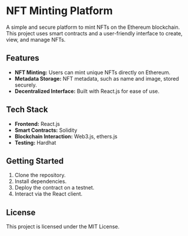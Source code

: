 <!DOCTYPE html>
<html lang="en">
<head>
  <meta charset="UTF-8">
  <meta name="viewport" content="width=device-width, initial-scale=1.0">
  <title>NFT Minting Platform</title>
</head>
<body>

  <h1>NFT Minting Platform</h1>
  
  <p>A simple and secure platform to mint NFTs on the Ethereum blockchain. This project uses smart contracts and a user-friendly interface to create, view, and manage NFTs.</p>

  <h2>Features</h2>
  <ul>
    <li><strong>NFT Minting:</strong> Users can mint unique NFTs directly on Ethereum.</li>
    <li><strong>Metadata Storage:</strong> NFT metadata, such as name and image, stored securely.</li>
    <li><strong>Decentralized Interface:</strong> Built with React.js for ease of use.</li>
  </ul>

  <h2>Tech Stack</h2>
  <ul>
    <li><strong>Frontend:</strong> React.js</li>
    <li><strong>Smart Contracts:</strong> Solidity</li>
    <li><strong>Blockchain Interaction:</strong> Web3.js, ethers.js</li>
    <li><strong>Testing:</strong> Hardhat</li>
  </ul>

  <h2>Getting Started</h2>
  <ol>
    <li>Clone the repository.</li>
    <li>Install dependencies.</li>
    <li>Deploy the contract on a testnet.</li>
    <li>Interact via the React client.</li>
  </ol>

  <h2>License</h2>
  <p>This project is licensed under the MIT License.</p>

</body>
</html>

